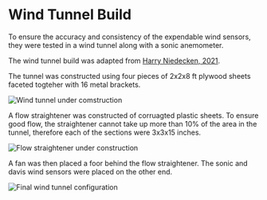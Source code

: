 # Wind Tunnel Build

To ensure the accuracy and consistency of the expendable wind sensors, they were tested in a wind tunnel along with a sonic anemometer. 

The wind tunnel build was adapted from [Harry Niedecken, 2021](https://www.buildagreenrv.com/building-a-wind-tunnel/#Force_Measurement).

The tunnel was constructed using four pieces of 2x2x8 ft plywood sheets faceted togteher with 16 metal brackets. 

![Wind tunnel under comstruction](/pics/tunnel_construct.png)

A flow straightener was constructed of corruagted plastic sheets. To ensure good flow, the straightener cannot take up more than 10% of the area in the tunnel, therefore each of the sections were 3x3x15 inches. 

![Flow straightener under construction](/pics/flow_straight/png)

A fan was then placed a foor behind the flow straightener. The sonic and davis wind sensors were placed on the other end. 

![Final wind tunnel configuration](/pics/wind_tunnel_fin.png)

